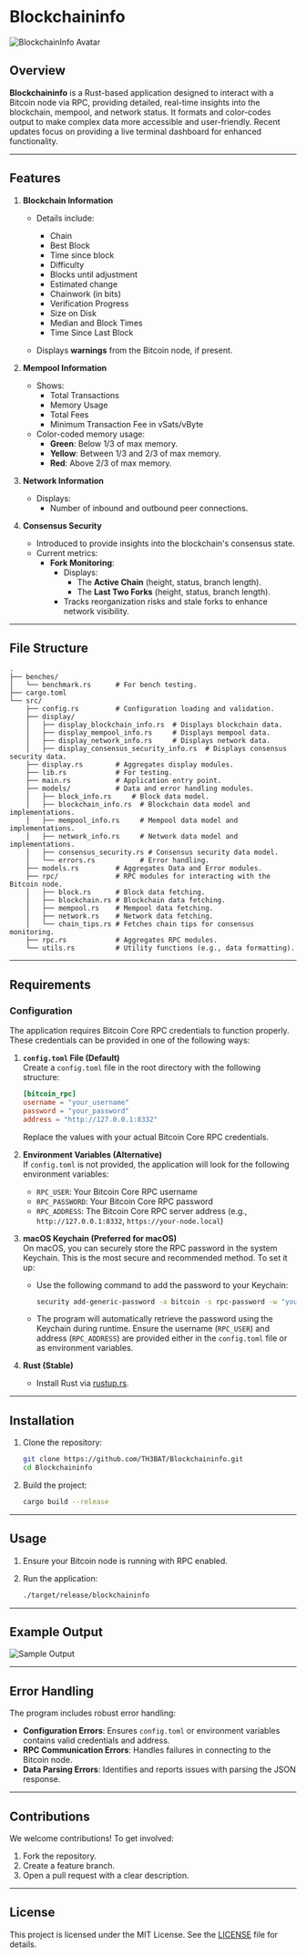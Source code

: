 # Blockchaininfo

![BlockchainInfo Avatar](https://image.nostr.build/98d63043b0980b9b5ffcb5c0aeb904a69e4054f432736f07b159411db669500f.jpg)

## Overview

**Blockchaininfo** is a Rust-based application designed to interact with a Bitcoin node via RPC, providing detailed, real-time insights into the blockchain, mempool, and network status. It formats and color-codes output to make complex data more accessible and user-friendly. Recent updates focus on providing a live terminal dashboard for enhanced functionality.

---

## Features

1. **Blockchain Information**  
   - Details include:
     - Chain
     - Best Block
     - Time since block
     - Difficulty
     - Blocks until adjustment
     - Estimated change
     - Chainwork (in bits)
     - Verification Progress
     - Size on Disk
     - Median and Block Times
     - Time Since Last Block  

   - Displays **warnings** from the Bitcoin node, if present.

2. **Mempool Information**  
   - Shows:
     - Total Transactions
     - Memory Usage
     - Total Fees
     - Minimum Transaction Fee in vSats/vByte  
   - Color-coded memory usage:
     - **Green**: Below 1/3 of max memory.
     - **Yellow**: Between 1/3 and 2/3 of max memory.
     - **Red**: Above 2/3 of max memory.

3. **Network Information**  
   - Displays:
     - Number of inbound and outbound peer connections.

4. **Consensus Security**  
   - Introduced to provide insights into the blockchain's consensus state.
   - Current metrics:
     - **Fork Monitoring**:
       - Displays:
         - The **Active Chain** (height, status, branch length).
         - The **Last Two Forks** (height, status, branch length).
       - Tracks reorganization risks and stale forks to enhance network visibility.

---

## File Structure

```plaintext
.
├── benches/
│   └── benchmark.rs      # For bench testing.
├── cargo.toml
└── src/
    ├── config.rs         # Configuration loading and validation.
    ├── display/
    │   ├── display_blockchain_info.rs  # Displays blockchain data.
    │   ├── display_mempool_info.rs     # Displays mempool data.
    │   ├── display_network_info.rs     # Displays network data.
    │   ├── display_consensus_security_info.rs  # Displays consensus security data.
    ├── display.rs        # Aggregates display modules.
    ├── lib.rs            # For testing.
    ├── main.rs           # Application entry point.
    ├── models/           # Data and error handling modules.
    │   ├── block_info.rs     # Block data model.
    │   ├── blockchain_info.rs  # Blockchain data model and implementations.
    │   ├── mempool_info.rs     # Mempool data model and implementations.
    │   ├── network_info.rs     # Network data model and implementations.
    │   ├── consensus_security.rs # Consensus security data model.
    │   └── errors.rs           # Error handling.
    ├── models.rs         # Aggregates Data and Error modules.
    ├── rpc/              # RPC modules for interacting with the Bitcoin node.
    │   ├── block.rs      # Block data fetching.
    │   ├── blockchain.rs # Blockchain data fetching.
    │   ├── mempool.rs    # Mempool data fetching.
    │   ├── network.rs    # Network data fetching.
    │   └── chain_tips.rs # Fetches chain tips for consensus monitoring.
    ├── rpc.rs            # Aggregates RPC modules.
    └── utils.rs          # Utility functions (e.g., data formatting).
```

---

## Requirements

### Configuration

The application requires Bitcoin Core RPC credentials to function properly. These credentials can be provided in one of the following ways:

1. **`config.toml` File (Default)**  
   Create a `config.toml` file in the root directory with the following structure:

   ```toml
   [bitcoin_rpc]
   username = "your_username"
   password = "your_password"
   address = "http://127.0.0.1:8332"
   ```

   Replace the values with your actual Bitcoin Core RPC credentials.

2. **Environment Variables (Alternative)**  
   If `config.toml` is not provided, the application will look for the following environment variables:
   - `RPC_USER`: Your Bitcoin Core RPC username
   - `RPC_PASSWORD`: Your Bitcoin Core RPC password
   - `RPC_ADDRESS`: The Bitcoin Core RPC server address (e.g., `http://127.0.0.1:8332`, `https://your-node.local`)

3. **macOS Keychain (Preferred for macOS)**  
   On macOS, you can securely store the RPC password in the system Keychain. This is the most secure and recommended method. To set it up:
   - Use the following command to add the password to your Keychain:

     ```bash
     security add-generic-password -a bitcoin -s rpc-password -w "your_password"
     ```

   - The program will automatically retrieve the password using the Keychain during runtime. Ensure the username (`RPC_USER`) and address (`RPC_ADDRESS`) are provided either in the `config.toml` file or as environment variables.

4. **Rust (Stable)**  
   - Install Rust via [rustup.rs](https://rustup.rs/).  

---

## Installation

1. Clone the repository:

   ```bash
   git clone https://github.com/TH3BAT/Blockchaininfo.git
   cd Blockchaininfo
   ```

2. Build the project:

   ```bash
   cargo build --release
   ```

---

## Usage

1. Ensure your Bitcoin node is running with RPC enabled.
2. Run the application:

   ```bash
   ./target/release/blockchaininfo
   ```

---

## Example Output

![Sample Output](src/assets/output.png)

---

## Error Handling

The program includes robust error handling:

- **Configuration Errors**: Ensures `config.toml` or environment variables contains valid credentials and address.
- **RPC Communication Errors**: Handles failures in connecting to the Bitcoin node.  
- **Data Parsing Errors**: Identifies and reports issues with parsing the JSON response.

---

## Contributions

We welcome contributions! To get involved:

1. Fork the repository.
2. Create a feature branch.
3. Open a pull request with a clear description.

---

## License

This project is licensed under the MIT License. See the [LICENSE](LICENSE) file for details.
